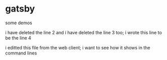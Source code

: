 # gatsby
some demos

i have deleted the line 2
and i have deleted the line 3 too;
i wrote this line to be the line 4


i editted this file from the web client;
i want to see how it shows in the command lines
